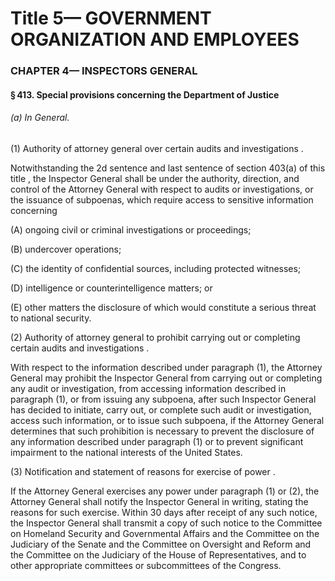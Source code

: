 
# Title 5— GOVERNMENT ORGANIZATION AND EMPLOYEES
### CHAPTER 4— INSPECTORS GENERAL
#### § 413. Special provisions concerning the Department of Justice
###### (a) In General.

(1) Authority of attorney general over certain audits and investigations .

Notwithstanding the 2d sentence and last sentence of section 403(a) of this title , the Inspector General shall be under the authority, direction, and control of the Attorney General with respect to audits or investigations, or the issuance of subpoenas, which require access to sensitive information concerning

(A) ongoing civil or criminal investigations or proceedings;

(B) undercover operations;

(C) the identity of confidential sources, including protected witnesses;

(D) intelligence or counterintelligence matters; or

(E) other matters the disclosure of which would constitute a serious threat to national security.

(2) Authority of attorney general to prohibit carrying out or completing certain audits and investigations .

With respect to the information described under paragraph (1), the Attorney General may prohibit the Inspector General from carrying out or completing any audit or investigation, from accessing information described in paragraph (1), or from issuing any subpoena, after such Inspector General has decided to initiate, carry out, or complete such audit or investigation, access such information, or to issue such subpoena, if the Attorney General determines that such prohibition is necessary to prevent the disclosure of any information described under paragraph (1) or to prevent significant impairment to the national interests of the United States.

(3) Notification and statement of reasons for exercise of power .

If the Attorney General exercises any power under paragraph (1) or (2), the Attorney General shall notify the Inspector General in writing, stating the reasons for such exercise. Within 30 days after receipt of any such notice, the Inspector General shall transmit a copy of such notice to the Committee on Homeland Security and Governmental Affairs and the Committee on the Judiciary of the Senate and the Committee on Oversight and Reform and the Committee on the Judiciary of the House of Representatives, and to other appropriate committees or subcommittees of the Congress.
